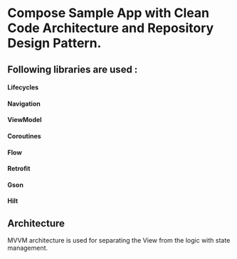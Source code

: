 # Compose Sample App with Clean Code Architecture and Repository Design Pattern.

Following libraries are used :
------------------------------

#### Lifecycles

#### Navigation

#### ViewModel

#### Coroutines

#### Flow

#### Retrofit

#### Gson

#### Hilt

Architecture
--------------
MVVM architecture is used for separating the View from the logic with state management.

